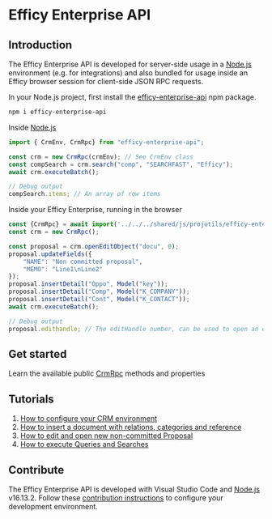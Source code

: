 # Efficy Enterprise API

## Introduction

The Efficy Enterprise API is developed for server-side usage in a [Node.js](https://nodejs.org/en/) environment (e.g. for integrations) and also bundled for usage inside an Efficy browser session for client-side JSON RPC requests.

In your Node.js project, first install the [efficy-enterprise-api](https://www.npmjs.com/package/efficy-enterprise-api) npm package.

```powershell
npm i efficy-enterprise-api
```

Inside [Node.js](https://nodejs.org/en/)
```javascript
import { CrmEnv, CrmRpc} from "efficy-enterprise-api";

const crm = new CrmRpc(crmEnv); // See CrmEnv class
const compSearch = crm.search("comp", "SEARCHFAST", "Efficy");
await crm.executeBatch();

// Debug output
compSearch.items; // An array of row items
```

Inside your Efficy Enterprise, running in the browser
```javascript
const {CrmRpc} = await import('../../../shared/js/projutils/efficy-enterprise-api-browser-es.js');
const crm = new CrmRpc();

const proposal = crm.openEditObject("docu", 0);
proposal.updateFields({
	"NAME": "Non committed proposal",
	"MEMO": "Line1\nLine2"
});
proposal.insertDetail("Oppo", Model("key"));
proposal.insertDetail("Comp", Model("K_COMPANY"));
proposal.insertDetail("Cont", Model("K_CONTACT"));
await crm.executeBatch();

// Debug output
proposal.edithandle; // The editHandle number, can be used to open an edit page
```


## Get started

Learn the available public [CrmRpc](CrmRpc.html) methods and properties

## Tutorials

1. [How to configure your CRM environment](tutorial-CRM%20Environment.html)
2. [How to insert a document with relations, categories and reference](tutorial-Insert%20document.html)
3. [How to edit and open new non-committed Proposal](tutorial-Edit%20new%20proposal.html)
4. [How to execute Queries and Searches](tutorial-Execute%20Queries%20and%20Searches.html)

## Contribute

The Efficy Enterprise API is developed with Visual Studio Code and [Node.js](https://nodejs.org/en/) v16.13.2.
Follow these [contribution instructions](tutorial-Contribute.html) to configure your development environment.
